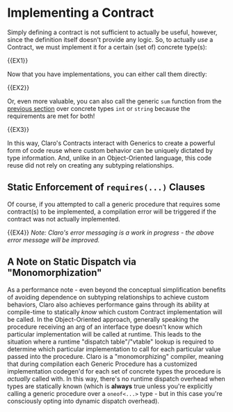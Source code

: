 # Implementing a Contract

Simply defining a contract is not sufficient to actually be useful, however, since the definition itself doesn't provide
any logic. So, to actually *use* a Contract, we must implement it for a certain (set of) concrete type(s):

{{EX1}}

Now that you have implementations, you can either call them directly:

{{EX2}}

Or, even more valuable, you can also call the generic `sum` function from the 
[previous section](../contracts.generated_docs.md#fig-2) over concrete types `int` or `string` because the requirements are 
met for both!

{{EX3}}

In this way, Claro's Contracts interact with Generics to create a powerful form of code reuse where custom behavior can
be uniquely dictated by type information. And, unlike in an Object-Oriented language, this code reuse did not rely on
creating any subtyping relationships.

## Static Enforcement of `requires(...)` Clauses

Of course, if you attempted to call a generic procedure that requires some contract(s) to be implemented, a compilation
error will be triggered if the contract was not actually implemented.

{{EX4}}
_Note: Claro's error messaging is a work in progress - the above error message will be improved._

## A Note on Static Dispatch via "Monomorphization"

As a performance note - even beyond the conceptual simplification benefits of avoiding dependence on subtyping
relationships to achieve custom behaviors, Claro also achieves performance gains through its ability at compile-time to
statically *know* which custom Contract implementation will be called. In the Object-Oriented approach, generally
speaking the procedure receiving an arg of an interface type doesn't know which particular implementation will be called
at runtime. This leads to the situation where a runtime "dispatch table"/"vtable" lookup is required to determine which
particular implementation to call for each particular value passed into the procedure. Claro is a "monomorphizing"
compiler, meaning that during compilation each Generic Procedure has a customized implementation codegen'd for each set
of concrete types the procedure is *actually* called with. In this way, there's no runtime dispatch overhead when types
are statically known (which is __always__ true unless you're explicitly calling a generic procedure over a `oneof<...>`
type - but in this case you're consciously opting into dynamic dispatch overhead).